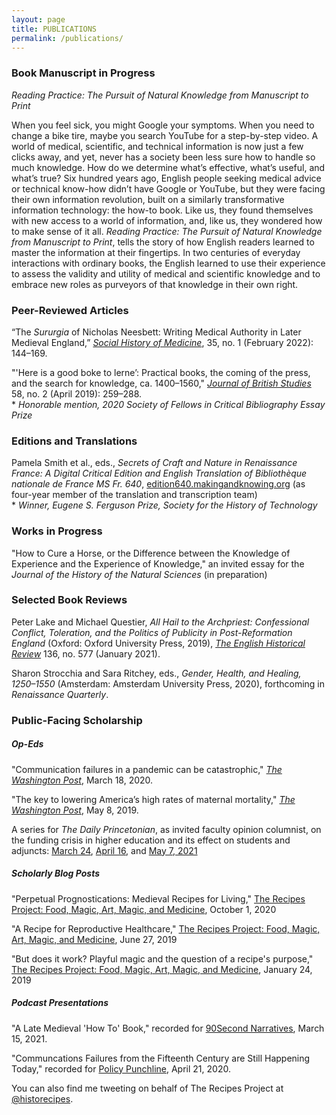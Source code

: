 ```yaml
---
layout: page
title: PUBLICATIONS
permalink: /publications/
---
```

### Book Manuscript in Progress
_Reading Practice: The Pursuit of Natural Knowledge from Manuscript to Print_

When you feel sick, you might Google your symptoms. When you need to change a bike tire, maybe you search YouTube for a step-by-step video. A world of medical, scientific, and technical information is now just a few clicks away, and yet, never has a society been less sure how to handle so much knowledge. How do we determine what’s effective, what’s useful, and what’s true? Six hundred years ago, English people seeking medical advice or technical know-how didn’t have Google or YouTube, but they were facing their own information revolution, built on a similarly transformative information technology: the how-to book. Like us, they found themselves with new access to a world of information, and, like us, they wondered how to make sense of it all. _Reading Practice: The Pursuit of Natural Knowledge from Manuscript to Print_, tells the story of how English readers learned to master the information at their fingertips. In two centuries of everyday interactions with ordinary books, the English learned to use their experience to assess the validity and utility of medical and scientific knowledge and to embrace new roles as purveyors of that knowledge in their own right.

### Peer-Reviewed Articles

“The _Sururgia_ of Nicholas Neesbett: Writing Medical Authority in Later Medieval England,”
[_Social History of Medicine_](https://academic.oup.com/shm/article/35/1/144/6414565?guestAccessKey=05a89a2c-e8fd-498b-824e-7ce8a7b98e88), 35, no. 1 (February 2022): 144–169.

"'Here is a good boke to lerne’: Practical books, the coming of the press,
and the search for knowledge, ca. 1400–1560," [_Journal of British Studies_](https://www.cambridge.org/core/journals/journal-of-british-studies/article/here-is-a-good-boke-to-lerne-practical-books-the-coming-of-the-press-and-the-search-for-knowledge-ca-14001560/8217EBC4F6CE53F1084709587B7C2E12/share/a024150fe1501e59df5b45628147fdd3df550196) 58, no. 2
(April 2019): 259–288.  
	* _Honorable mention, 2020 Society of Fellows in Critical Bibliography Essay Prize_

### Editions and Translations

Pamela Smith et al., eds., _Secrets of Craft and Nature in Renaissance France: A Digital Critical Edition and English
Translation of Bibliothèque nationale de France MS Fr. 640_, [edition640.makingandknowing.org](https://edition640.makingandknowing.org)
(as four-year member of the translation and transcription team)  
	* _Winner, Eugene S. Ferguson Prize, Society for the History of Technology_

### Works in Progress

"How to Cure a Horse, or the Difference between the Knowledge of Experience and the Experience of Knowledge," an invited essay for the _Journal of the History of the Natural Sciences_ (in preparation)

### Selected Book Reviews

Peter Lake and Michael Questier, _All Hail to the Archpriest: Confessional Conflict, Toleration, and the Politics of Publicity in Post-Reformation England_ (Oxford: Oxford University Press, 2019), [_The English Historical Review_](https://academic.oup.com/ehr/advance-article/doi/10.1093/ehr/ceaa358/6121676?guestAccessKey=c3b5d91f-8f79-420c-b42a-e10e70e9384b) 136, no. 577 (January 2021).

Sharon Strocchia and Sara Ritchey, eds., _Gender, Health, and Healing, 1250–1550_ (Amsterdam: Amsterdam University Press, 2020), forthcoming in _Renaissance Quarterly_.

### Public-Facing Scholarship

##### Op-Eds
"Communication failures in a pandemic can be catastrophic," [_The Washington Post_](https://www.washingtonpost.com/outlook/2020/03/18/communication-failures-pandemic-can-be-catastrophic/), March 18, 2020.

"The key to lowering America’s high rates of maternal mortality," [_The Washington Post_](https://www.washingtonpost.com/outlook/2019/05/09/key-lowering-americas-high-rates-maternal-mortality/), May 8, 2019.

A series for _The Daily Princetonian_, as invited faculty opinion columnist, on the funding crisis in higher education and its effect on students and adjuncts: [March 24](https://www.dailyprincetonian.com/article/2021/03/princetons-campus-is-coming-back-to-life-but-what-about-the-rest-of-americas-universities), [April 16](https://www.dailyprincetonian.com/article/2021/04/princeton-students-support-anewdeal4highered-higher-education), and [May 7, 2021](https://www.dailyprincetonian.com/article/2021/05/student-debt-crisis-americas-higher-ed-system-professors-tenure-adjunct-princeton)

##### Scholarly Blog Posts
"Perpetual Prognostications: Medieval Recipes for Living," [The Recipes Project: Food, Magic, Art, Magic, and Medicine](https://recipes.hypotheses.org/17522), October 1, 2020

"A Recipe for Reproductive Healthcare," [The Recipes Project: Food, Magic, Art, Magic, and Medicine](https://recipes.hypotheses.org/15134), June 27, 2019

"But does it work? Playful magic and the question of a recipe's purpose," [The Recipes Project: Food, Magic, Art, Magic, and Medicine](https://recipes.hypotheses.org/14220), January 24, 2019

##### Podcast Presentations

"A Late Medieval 'How To' Book," recorded for [90Second Narratives](https://www.buzzsprout.com/925213/8138773), March 15, 2021.

"Communcations Failures from the Fifteenth Century are Still Happening Today," recorded for [Policy Punchline](https://www.policypunchline.com/episodes/2020/4/21/melissa-reynolds), April 21, 2020.


You can also find me tweeting on behalf of The Recipes Project at [@historecipes](https://twitter.com/historecipes).
